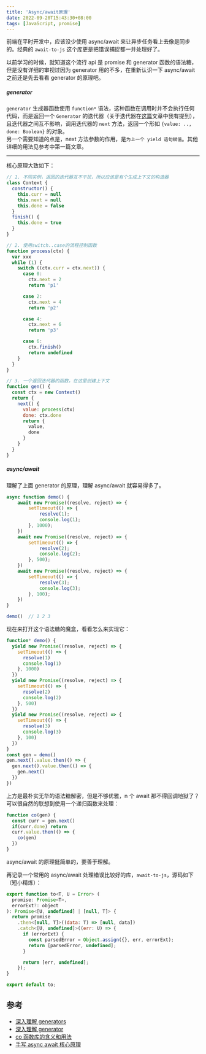 ```yaml
---
title: 'Async/await原理'
date: 2022-09-20T15:43:30+08:00
tags: [JavaScript, promise]
---
```


前端在平时开发中，应该没少使用 async/await 来让异步任务看上去像是同步的。经典的 `await-to-js` 这个库更是把错误捕捉都一并处理好了。

以前学习的时候，就知道这个流行 api 是 promise 和 generator 函数的语法糖，但是没有详细的审视过因为 generator 用的不多，在重新认识一下 async/await 之前还是先去看看 generator 的原理吧。

##### generator

`generator` 生成器函数使用 `function*` 语法，这种函数在调用时并不会执行任何代码，而是返回一个 `Generator` 的迭代器（关于迭代器在[这篇](https://yokiizx.site/posts/js/map%E5%92%8Cset/)文章中我有提到），且迭代器之间互不影响，调用迭代器的 `next` 方法，返回一个形如 `{value: .., done: Boolean}` 的对象。  
另一个需要知道的点是，next 方法参数的作用，是`为上一个 yield 语句赋值`。其他详细的用法见参考中第一篇文章。

---

核心原理大致如下：

```JavaScript
// 1. 不同实例，返回的迭代器互不干扰，所以应该是有个生成上下文的构造器
class Context {
  constructor() {
    this.curr = null
    this.next = null
    this.done = false
  }
  finish() {
    this.done = true
  }
}

// 2. 使用switch..case的流程控制函数
function process(ctx) {
  var xxx
  while (1) {
    switch ((ctx.curr = ctx.next)) {
      case 0:
        ctx.next = 2
        return 'p1'

      case 2:
        ctx.next = 4
        return 'p2'

      case 4:
        ctx.next = 6
        return 'p3'

      case 6:
        ctx.finish()
        return undefined
    }
  }
}

// 3. 一个返回迭代器的函数，在这里创建上下文
function gen() {
  const ctx = new Context()
  return {
    next() {
      value: process(ctx)
      done: ctx.done
      return {
        value,
        done
      }
    }
  }
}
```

##### async/await

理解了上面 generator 的原理，理解 async/await 就容易得多了。

```JavaScript
async function demo() {
    await new Promise((resolve, reject) => {
        setTimeout(() => {
            resolve(1);
            console.log(1);
        }, 1000);
    })
    await new Promise((resolve, reject) => {
        setTimeout(() => {
            resolve(2);
            console.log(2);
        }, 500);
    })
    await new Promise((resolve, reject) => {
        setTimeout(() => {
            resolve(3);
            console.log(3);
        }, 100);
    })
}

demo()  // 1 2 3
```

现在来打开这个语法糖的魔盒，看看怎么来实现它：

```JavaScript
function* demo() {
  yield new Promise((resolve, reject) => {
    setTimeout(() => {
      resolve(1)
      console.log(1)
    }, 1000)
  })
  yield new Promise((resolve, reject) => {
    setTimeout(() => {
      resolve(2)
      console.log(2)
    }, 500)
  })
  yield new Promise((resolve, reject) => {
    setTimeout(() => {
      resolve(3)
      console.log(3)
    }, 100)
  })
}
const gen = demo()
gen.next().value.then(() => {
  gen.next().value.then(() => {
    gen.next()
  })
})
```

上方是最朴实无华的语法糖解密，但是不够优雅，n 个 await 那不得回调地狱了？可以很自然的联想到使用一个递归函数来处理：

```JavaScript
function co(gen) {
  const curr = gen.next()
  if(curr.done) return
  curr.value.then(() => {
    co(gen)
  })
}
```

async/await 的原理挺简单的，要善于理解。

再记录一个常用的 async/await 处理错误比较好的库，`await-to-js`，源码如下（短小精炼）：

```JavaScript
export function to<T, U = Error> (
  promise: Promise<T>,
  errorExt?: object
): Promise<[U, undefined] | [null, T]> {
  return promise
    .then<[null, T]>((data: T) => [null, data])
    .catch<[U, undefined]>((err: U) => {
      if (errorExt) {
        const parsedError = Object.assign({}, err, errorExt);
        return [parsedError, undefined];
      }

      return [err, undefined];
    });
}

export default to;
```

## 参考

- [深入理解 generators](http://www.alloyteam.com/2016/02/generators-in-depth/)
- [深入理解 generator](https://github.com/Sunny-lucking/blog/issues/6)
- [co 函数库的含义和用法](https://www.ruanyifeng.com/blog/2015/05/co.html)
- [手写 async await 核心原理](https://juejin.cn/post/7136424542238408718)
